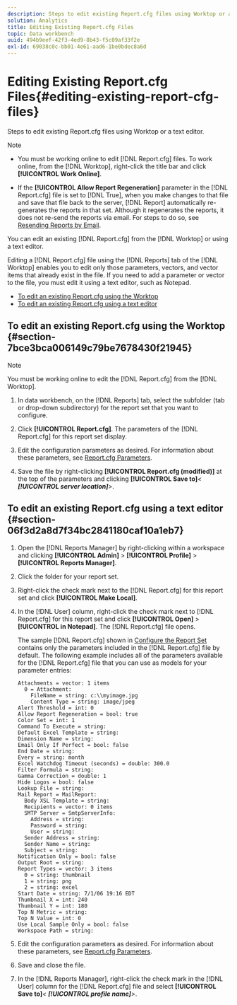 ```yaml
---
description: Steps to edit existing Report.cfg files using Worktop or a text editor.
solution: Analytics
title: Editing Existing Report.cfg Files
topic: Data workbench
uuid: 494b9eef-42f3-4ed9-8b43-f5c09af33f2e
exl-id: 69038c0c-bb01-4e61-aad6-1be0bdec8a6d
---
```

# Editing Existing Report.cfg Files{#editing-existing-report-cfg-files}

Steps to edit existing Report.cfg files using Worktop or a text editor.

>[!NOTE]
>
>* You must be working online to edit [!DNL Report.cfg] files. To work online, from the [!DNL Worktop], right-click the title bar and click **[!UICONTROL Work Online]**. 
>
>* If the **[!UICONTROL Allow Report Regeneration]** parameter in the [!DNL Report.cfg] file is set to [!DNL True], when you make changes to that file and save that file back to the server, [!DNL Report] automatically re-generates the reports in that set. Although it regenerates the reports, it does not re-send the reports via email. For steps to do so, see [Resending Reports by Email](../../../../home/c-rpt-oview/c-work-rpt-sets/c-edit-ex-rpt-files/t-res-rpts-email.md#task-b0a21f1c925f4e5d82560581ae4cf607). 
>

You can edit an existing [!DNL Report.cfg] from the [!DNL Worktop] or using a text editor.

Editing a [!DNL Report.cfg] file using the [!DNL Reports] tab of the [!DNL Worktop] enables you to edit only those parameters, vectors, and vector items that already exist in the file. If you need to add a parameter or vector to the file, you must edit it using a text editor, such as Notepad.

* [To edit an existing Report.cfg using the Worktop](../../../../home/c-rpt-oview/c-work-rpt-sets/c-edit-ex-rpt-files/c-edit-ex-rpt-files.md#section-7bce3bca006149c79be7678430f21945) 
* [To edit an existing Report.cfg using a text editor](../../../../home/c-rpt-oview/c-work-rpt-sets/c-edit-ex-rpt-files/c-edit-ex-rpt-files.md#section-06f3d2a8d7f34bc2841180caf10a1eb7)

## To edit an existing Report.cfg using the Worktop {#section-7bce3bca006149c79be7678430f21945}

>[!NOTE]
>
>You must be working online to edit the [!DNL Report.cfg] from the [!DNL Worktop].

1. In data workbench, on the [!DNL Reports] tab, select the subfolder (tab or drop-down subdirectory) for the report set that you want to configure. 
1. Click **[!UICONTROL Report.cfg]**. The parameters of the [!DNL Report.cfg] for this report set display. 

1. Edit the configuration parameters as desired. For information about these parameters, see [Report.cfg Parameters](../../../../home/c-rpt-oview/c-rpt-param-ref/c-rpt-param.md#concept-838e59d72d3f4cb29ee15f5c7eb0ceff). 
1. Save the file by right-clicking **[!UICONTROL Report.cfg (modified)]** at the top of the parameters and clicking **[!UICONTROL Save to]***< **[!UICONTROL server location]**>*.

## To edit an existing Report.cfg using a text editor {#section-06f3d2a8d7f34bc2841180caf10a1eb7}

1. Open the [!DNL Reports Manager] by right-clicking within a workspace and clicking **[!UICONTROL Admin]** > **[!UICONTROL Profile]** > **[!UICONTROL Reports Manager]**. 

1. Click the folder for your report set. 
1. Right-click the check mark next to the [!DNL Report.cfg] for this report set and click **[!UICONTROL Make Local]**. 

1. In the [!DNL User] column, right-click the check mark next to [!DNL Report.cfg] for this report set and click **[!UICONTROL Open]** > **[!UICONTROL in Notepad]**. The [!DNL Report.cfg] file opens.

   The sample [!DNL Report.cfg] shown in [Configure the Report Set](../../../../home/c-rpt-oview/c-work-rpt-sets/t-create-rpt-set/t-config-rpt-set/t-config-rpt-set.md#task-cfb2fd0c28bc48c2acdd582fe0d670d0) contains only the parameters included in the [!DNL Report.cfg] file by default. The following example includes all of the parameters available for the [!DNL Report.cfg] file that you can use as models for your parameter entries: 

   ```
   Attachments = vector: 1 items
     0 = Attachment:
       FileName = string: c:\\myimage.jpg
       Content Type = string: image/jpeg
   Alert Threshold = int: 0
   Allow Report Regeneration = bool: true
   Color Set = int: 1
   Command To Execute = string: 
   Default Excel Template = string: 
   Dimension Name = string: 
   Email Only If Perfect = bool: false
   End Date = string: 
   Every = string: month
   Excel Watchdog Timeout (seconds) = double: 300.0
   Filter Formula = string: 
   Gamma Correction = double: 1
   Hide Logos = bool: false
   Lookup File = string: 
   Mail Report = MailReport: 
     Body XSL Template = string: 
     Recipients = vector: 0 items
     SMTP Server = SmtpServerInfo: 
       Address = string: 
       Password = string: 
       User = string: 
     Sender Address = string: 
     Sender Name = string: 
     Subject = string: 
   Notification Only = bool: false
   Output Root = string: 
   Report Types = vector: 3 items
     0 = string: thumbnail
     1 = string: png
     2 = string: excel
   Start Date = string: 7/1/06 19:16 EDT
   Thumbnail X = int: 240
   Thumbnail Y = int: 180
   Top N Metric = string: 
   Top N Value = int: 0
   Use Local Sample Only = bool: false
   Workspace Path = string: 
   ```

1. Edit the configuration parameters as desired. For information about these parameters, see [Report.cfg Parameters](../../../../home/c-rpt-oview/c-rpt-param-ref/c-rpt-param.md#concept-838e59d72d3f4cb29ee15f5c7eb0ceff). 
1. Save and close the file. 
1. In the [!DNL Reports Manager], right-click the check mark in the [!DNL User] column for the [!DNL Report.cfg] file and select **[!UICONTROL Save to]***< **[!UICONTROL profile name]**>*.
